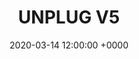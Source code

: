 ---
title: UNPLUG V5
tags:
- event
layout: event
permalink: "/event/:title"
venue: Unplug Chalet
location: Canazei, Trentino, Italy
image: http://localhost:4000/assets/img/location/villetta.jpg
when_header: March 15-18, 2020
how_was_it:
- We have chosen the best of the best. The Unplug chalet is in front of the Marmolada, the highest mountain of the Dolomites. It is an occasion to really deeply connect
  with fellow entrepreneurs and investors, but most of all to feel the pull of nature,
  enjoying the silence and solitude that you can only get by being in the middle of
  the mountains.
- The chalet is secluded in the woods, where you can't hear a sound other than animals, but it's just a 7 minutes drives from Canazei, a small gem of a village in the heart of the Dolomites. It is a 3-star hotel with its own restaurant and bar.
video: https://www.youtube.com/embed/KYI5mAWJClA
caratteristics:
  altitude: 1450 mt
  cooking: Traditional
  beds: 60 people
past_edition:
  period: 15 - 16 - 17 - 18 March 2020
  image: http://localhost:4000/assets/img/location/villetta-canazei-card.png
speakers:
# - name: Nadia Eghbal
#   role: Open Source Lead, Github
#   image: http://localhost:4000/assets/img/speakers/nadia.jpeg
attendees:
# - name: Open Collective
#   image: http://localhost:4000/assets/img/attendees/villetta-maria/open-collective.png
# - name: Samnsung-Next
#   image: http://localhost:4000/assets/img/attendees/villetta-maria/samnsung-next.png
# - name: GP Bbullhound
#   image: http://localhost:4000/assets/img/attendees/villetta-maria/gpbullhound.png
# - name: Schibsted Media Group
#   image: http://localhost:4000/assets/img/attendees/villetta-maria/schibsted-media-group.png
# - name: MMC-ventures.png
#   image: http://localhost:4000/assets/img/attendees/villetta-maria/MMC-ventures.png
# - name: Anthemis Group
#   image: http://localhost:4000/assets/img/attendees/villetta-maria/anthemis-group.png
# - name: Cherry Ventures
#   image: http://localhost:4000/assets/img/attendees/villetta-maria/cherry-ventures.png
# - name: Local Globe
#   image: http://localhost:4000/assets/img/attendees/villetta-maria/local-globe.png
# - name: Local Globe
#   image: http://localhost:4000/assets/img/attendees/villetta-maria/co-found.png
# - name: Libertus Capital
#   image: http://localhost:4000/assets/img/attendees/villetta-maria/LIbertus-Capital.png
# - name: Fabric Ventures
#   image: http://localhost:4000/assets/img/attendees/villetta-maria/fabric-ventures.png
# - name: IDEO
#   image: http://localhost:4000/assets/img/attendees/villetta-maria/ideo.png
# - name: Facebook
#   image: http://localhost:4000/assets/img/attendees/villetta-maria/facebook.png
# - name: Google
#   image: http://localhost:4000/assets/img/attendees/villetta-maria/google.png
# - name: Github.png
#   image: http://localhost:4000/assets/img/attendees/villetta-maria/github.png
# - name: Storj
#   image: http://localhost:4000/assets/img/attendees/villetta-maria/storj.png
# - name: NU Cypher
#   image: http://localhost:4000/assets/img/attendees/villetta-maria/nucyper.png
# - name: Coinlist
#   image: http://localhost:4000/assets/img/attendees/villetta-maria/coinlist.png
# - name: Oscoin
#   image: http://localhost:4000/assets/img/attendees/villetta-maria/oscoin.png
# - name: Openocean
#   image: http://localhost:4000/assets/img/attendees/villetta-maria/openocean.png
# - name: Fidelity
#   image: http://localhost:4000/assets/img/attendees/villetta-maria/fidelity.png
# - name: Project A
#   image: http://localhost:4000/assets/img/attendees/villetta-maria/projecta.png
# - name: American Family
#   image: http://localhost:4000/assets/img/attendees/villetta-maria/americanFamily.png
organizers:
- name: STEFANO BERNARDI
  role: Investor
  image: http://localhost:4000/assets/img/organizers/bernardi.png
- name: LORENZO SANNA
  role: Business Developer
  image: http://localhost:4000/assets/img/organizers/lor.png
schedule:
- day: SUNDAY, MARCH 15
  program:
  - time: 1.00 PM
    what: We leave from Linate
    description: Meeting points outside the train station and airport
  - time: 5.00 PM
    what: Arrival at Unplug's Chalet
    description: Check-in time and find your room mate fot the next days!
  - time: 5.30 PM
    what: Ski test and rental
    description: Only for wannabe skiers
  - time: 6.30 PM
    what: Welcome Bonfire Aperitivo
    description: Drink, get cozy and get to meet your fellow adventurers.
  - time: 8.00 PM
    what: Dinner at Unplug's Chalet
    description: Typical dinner, with a simple 1 minute presentation of each guest.
- day: MONDAY, MARCH 16
  program:
  - time: 7.30 AM
    what: Breakfast
    description: Get your energy for the day!
  - time: 9.30 AM
    what: Snowshoe Time!
    description: Hike through the dolomites with mountain guides on snowshoes!
  - time: 13.00 PM
    what: Relax
    description: We get back to the hotel and get changed.
  - time: 16.00 PM
    what: SPA TIME!
    description: We're off to the magnificent QC Terme Dolomiti!
  - time: 7.00 PM
    what: Dinner at the Spa
    description: Light dinner in our bathrobes, with some unconference talks.
  - time: 09.00 PM
    what: Back to Unplug Chalet
    description: Unplug in our private bar
- day: TUESDAY, MARCH 17
  program:
  - time: 7.30 AM
    what: Breakfast
    description: Get your energy for the day!
  - time: 8.30 AM
    what: Skiing!
    description: We leave the Chalet and go on the slopes.
  - time: 4.00 PM
    what: Return to Unplug Chalet
    description: Shower, relax, drink and chat.
  - time: 5.30 PM
    what: Snowmobile ride to Malga Monzoni
    description: Bring some warm stuff and be ready for an adventure
  - time: 7.30 PM
    what: Dinner
    description: Home made, slowfood and very typical dinner at Malga Monzoni.
  - time: 10.00 PM
    what: Sled down the mountain!
    description: It is time to sled back... It will be night so bring a light!
- day: WEDNESDAY, MARCH 18
  program:
  - time: 8.00 AM
    what: Breakfast
    description: Meet in the Hotel lobby and load up on energies for the day.
  - time: 9.00 AM
    what: Talks for whoever is already awake.
    description: Last talks before leaving
  - time: 10.30 AM
    what: Bye Bye Unplug Chalet
    description: It's time to go back to the real world! Our bus leaves now.
  - time: 15.30 PM
    what: Bye!
    description: We say good bye! Please ensure you book travel from Milano Linate Airport at 5:30pm
      at the earliest. If you need to leave earlier, please contact us before purchasing
      a ticket to make sure we can accomodate. We suggest spending the night in Milano
      and booking travel for the next morning! It is a stunning city.
date: '2020-03-14 12:00:00 +0000'
gallery-small:
  image:
    - http://localhost:4000/assets/img/events_photos/2017_winter_retreat/01.jpg
    - http://localhost:4000/assets/img/events_photos/2017_winter_retreat/02.jpg
    - http://localhost:4000/assets/img/events_photos/2017_winter_retreat/03.jpg
    - http://localhost:4000/assets/img/events_photos/2017_winter_retreat/04.jpg
    - http://localhost:4000/assets/img/events_photos/2017_winter_retreat/05.jpg
    - http://localhost:4000/assets/img/events_photos/2017_winter_retreat/06.jpg
    - http://localhost:4000/assets/img/events_photos/2017_winter_retreat/07.jpg
    - http://localhost:4000/assets/img/events_photos/2017_winter_retreat/08.jpg
    - http://localhost:4000/assets/img/events_photos/2017_winter_retreat/09.jpg
    - http://localhost:4000/assets/img/events_photos/2017_winter_retreat/10.jpg
    - http://localhost:4000/assets/img/events_photos/2017_winter_retreat/11.jpg
    - http://localhost:4000/assets/img/events_photos/2017_winter_retreat/12.jpg
    - http://localhost:4000/assets/img/events_photos/2017_winter_retreat/13.jpg
    - http://localhost:4000/assets/img/events_photos/2017_winter_retreat/14.jpg
    - http://localhost:4000/assets/img/events_photos/2017_winter_retreat/15.jpg
    - http://localhost:4000/assets/img/events_photos/2017_winter_retreat/16.jpg
gallery-big:
  image:
    - http://localhost:4000/assets/img/events_photos/2017_winter_retreat/big/01.jpg
    - http://localhost:4000/assets/img/events_photos/2017_winter_retreat/big/02.jpg
    - http://localhost:4000/assets/img/events_photos/2017_winter_retreat/big/03.jpg
    - http://localhost:4000/assets/img/events_photos/2017_winter_retreat/big/04.jpg
    - http://localhost:4000/assets/img/events_photos/2017_winter_retreat/big/05.jpg
    - http://localhost:4000/assets/img/events_photos/2017_winter_retreat/big/06.jpg
    - http://localhost:4000/assets/img/events_photos/2017_winter_retreat/big/07.jpg
    - http://localhost:4000/assets/img/events_photos/2017_winter_retreat/big/08.jpg
    - http://localhost:4000/assets/img/events_photos/2017_winter_retreat/big/09.jpg
    - http://localhost:4000/assets/img/events_photos/2017_winter_retreat/big/10.jpg
    - http://localhost:4000/assets/img/events_photos/2017_winter_retreat/big/11.jpg
    - http://localhost:4000/assets/img/events_photos/2017_winter_retreat/big/12.jpg
    - http://localhost:4000/assets/img/events_photos/2017_winter_retreat/big/13.jpg
    - http://localhost:4000/assets/img/events_photos/2017_winter_retreat/big/14.jpg
    - http://localhost:4000/assets/img/events_photos/2017_winter_retreat/big/15.jpg
    - http://localhost:4000/assets/img/events_photos/2017_winter_retreat/big/16.jpg
pricing_table:
  - title: Early Bird
    price: 690
    elements: 
      - icon: http://localhost:4000/assets/img/pricing_table/double_room.svg
        text: ['3 nights in a private  Hotel***', 'private bed in a 3 or 4 people room']
      - icon: http://localhost:4000/assets/img/pricing_table/transfer.svg
        text: ['Transfer to and from Verona']
      - icon: http://localhost:4000/assets/img/pricing_table/SPA.svg
        text: ['Entrance in the QT Dolomiti Terme SPA', 'including Dinner']
      - icon: http://localhost:4000/assets/img/pricing_table/special_dinner.svg
        text: ['1 Lunch in a surprise location', '1 typical dinner in the hotel','1 special dinner in a refuge']
      - icon:
        text: ['22% Italian VAT included']
  - title: Private Double Room
    price: 890
    elements: 
      - icon: http://localhost:4000/assets/img/pricing_table/double_room.svg
        text: ['3 nights in a private  Hotel***', 'Double Room', ' &nbsp; ']
      - icon: http://localhost:4000/assets/img/pricing_table/transfer.svg
        text: ['Transfer to and from Verona']
      - icon: http://localhost:4000/assets/img/pricing_table/SPA.svg
        text: ['Entrance in the QT Dolomiti Terme SPA', 'including Dinner']
      - icon: http://localhost:4000/assets/img/pricing_table/special_dinner.svg
        text: ['1 Lunch in a surprise location', '1 typical dinner in the hotel','1 special dinner in a refuge']
      - icon:
        text: ['22% Italian VAT included']
  - title: Private Single Room Ticket
    price: 1390
    elements: 
      - icon: http://localhost:4000/assets/img/pricing_table/double_room.svg
        text: ['3 nights in a private  Hotel***', 'Single room', ' &nbsp; ']
      - icon: http://localhost:4000/assets/img/pricing_table/transfer.svg
        text: ['Transfer to and from Verona']
      - icon: http://localhost:4000/assets/img/pricing_table/SPA.svg
        text: ['Entrance in the QT Dolomiti Terme SPA', 'including Dinner']
      - icon: http://localhost:4000/assets/img/pricing_table/special_dinner.svg
        text: ['1 Lunch in a surprise location', '1 typical dinner in the hotel','1 special dinner in a refuge']
      - icon:
        text: ['22% Italian VAT included']
header_home: 
  title: 2020 Planet Plus Venture Retreat
  subtitle: An amazing 3-day retreat in the Dolomites with fellow investors and entrepreneurs
  image: https://unplug.vc/assets/img/val-san-nicolo.jpg
footer_sponsors:
- name: Planet Plus
  image: http://localhost:4000/assets/img/sponsor/planetplus.png
  link: http://news.planetplus.vc/
#- name: "Dolomiti"
#  image: "http://localhost:4000/assets/img/sponsor/dolomitiUnesco.png"
#  link: "http://www.dolomitiunesco.info/la-fondazione-dolomiti-unesco/?lang=en"
---